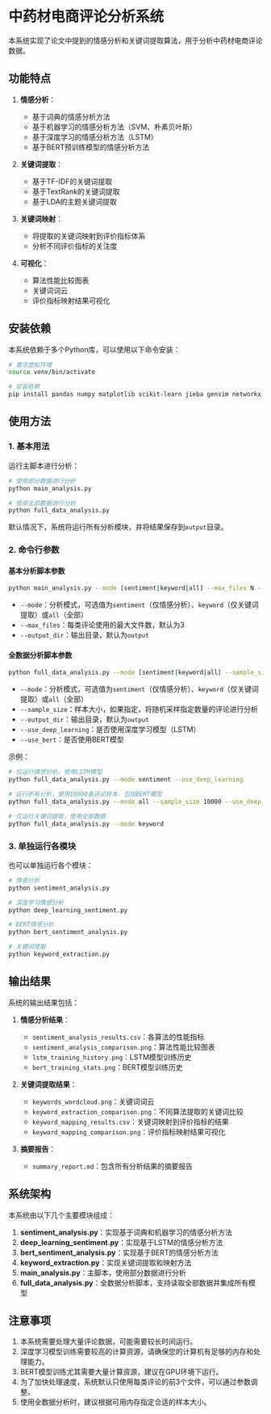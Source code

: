 # 中药材电商评论分析系统

本系统实现了论文中提到的情感分析和关键词提取算法，用于分析中药材电商评论数据。

## 功能特点

1. **情感分析**：
   - 基于词典的情感分析方法
   - 基于机器学习的情感分析方法（SVM、朴素贝叶斯）
   - 基于深度学习的情感分析方法（LSTM）
   - 基于BERT预训练模型的情感分析方法

2. **关键词提取**：
   - 基于TF-IDF的关键词提取
   - 基于TextRank的关键词提取
   - 基于LDA的主题关键词提取

3. **关键词映射**：
   - 将提取的关键词映射到评价指标体系
   - 分析不同评价指标的关注度

4. **可视化**：
   - 算法性能比较图表
   - 关键词词云
   - 评价指标映射结果可视化

## 安装依赖

本系统依赖于多个Python库，可以使用以下命令安装：

```bash
# 激活虚拟环境
source venv/bin/activate

# 安装依赖
pip install pandas numpy matplotlib scikit-learn jieba gensim networkx wordcloud tensorflow torch transformers
```

## 使用方法

### 1. 基本用法

运行主脚本进行分析：

```bash
# 使用部分数据进行分析
python main_analysis.py

# 使用全部数据进行分析
python full_data_analysis.py
```

默认情况下，系统将运行所有分析模块，并将结果保存到`output`目录。

### 2. 命令行参数

#### 基本分析脚本参数

```bash
python main_analysis.py --mode [sentiment|keyword|all] --max_files N --output_dir DIR
```

- `--mode`：分析模式，可选值为`sentiment`（仅情感分析）、`keyword`（仅关键词提取）或`all`（全部）
- `--max_files`：每类评论使用的最大文件数，默认为3
- `--output_dir`：输出目录，默认为`output`

#### 全数据分析脚本参数

```bash
python full_data_analysis.py --mode [sentiment|keyword|all] --sample_size N --output_dir DIR --use_deep_learning --use_bert
```

- `--mode`：分析模式，可选值为`sentiment`（仅情感分析）、`keyword`（仅关键词提取）或`all`（全部）
- `--sample_size`：样本大小，如果指定，将随机采样指定数量的评论进行分析
- `--output_dir`：输出目录，默认为`output`
- `--use_deep_learning`：是否使用深度学习模型（LSTM）
- `--use_bert`：是否使用BERT模型

示例：

```bash
# 仅运行情感分析，使用LSTM模型
python full_data_analysis.py --mode sentiment --use_deep_learning

# 运行所有分析，使用10000条评论样本，包括BERT模型
python full_data_analysis.py --mode all --sample_size 10000 --use_deep_learning --use_bert

# 仅运行关键词提取，使用全部数据
python full_data_analysis.py --mode keyword
```

### 3. 单独运行各模块

也可以单独运行各个模块：

```bash
# 情感分析
python sentiment_analysis.py

# 深度学习情感分析
python deep_learning_sentiment.py

# BERT情感分析
python bert_sentiment_analysis.py

# 关键词提取
python keyword_extraction.py
```

## 输出结果

系统的输出结果包括：

1. **情感分析结果**：
   - `sentiment_analysis_results.csv`：各算法的性能指标
   - `sentiment_analysis_comparison.png`：算法性能比较图表
   - `lstm_training_history.png`：LSTM模型训练历史
   - `bert_training_stats.png`：BERT模型训练历史

2. **关键词提取结果**：
   - `keywords_wordcloud.png`：关键词词云
   - `keyword_extraction_comparison.png`：不同算法提取的关键词比较
   - `keyword_mapping_results.csv`：关键词映射到评价指标的结果
   - `keyword_mapping_comparison.png`：评价指标映射结果可视化

3. **摘要报告**：
   - `summary_report.md`：包含所有分析结果的摘要报告

## 系统架构

本系统由以下几个主要模块组成：

1. **sentiment_analysis.py**：实现基于词典和机器学习的情感分析方法
2. **deep_learning_sentiment.py**：实现基于LSTM的情感分析方法
3. **bert_sentiment_analysis.py**：实现基于BERT的情感分析方法
4. **keyword_extraction.py**：实现关键词提取和映射方法
5. **main_analysis.py**：主脚本，使用部分数据进行分析
6. **full_data_analysis.py**：全数据分析脚本，支持读取全部数据并集成所有模型

## 注意事项

1. 本系统需要处理大量评论数据，可能需要较长时间运行。
2. 深度学习模型训练需要较高的计算资源，请确保您的计算机有足够的内存和处理能力。
3. BERT模型训练尤其需要大量计算资源，建议在GPU环境下运行。
4. 为了加快处理速度，系统默认只使用每类评论的前3个文件，可以通过参数调整。
5. 使用全数据分析时，建议根据可用内存指定合适的样本大小。 